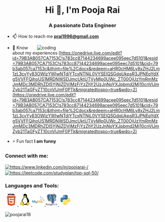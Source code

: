 <h1 align="center">Hi 👋, I'm Pooja Rai</h1>
<h3 align="center">A passionate Data Engineer</h3>

- 📫 How to reach me **prai1996@gmail.com**

<img align="right" alt="coding" width="400" src="https://user-images.githubusercontent.com/55389276/140866485-8fb1c876-9a8f-4d6a-98dc-08c4981eaf70.gif">

- 📄 Know about my experiences [https://onedrive.live.com/edit?id=79B3AB057CA7153C!s783cc87144234699acee095eec7d5101&resid=79B3AB057CA7153C!s783cc87144234699acee095eec7d5101&cid=79b3ab057ca7153c&ithint=file%2Cdocx&redeem=aHR0cHM6Ly8xZHJ2Lm1zL3cvYy83OWIzYWIwNTdjYTcxNTNjL0VYSElQSGdqUkpsR3JPNEpYdXg5VVFFQjhoUS1MRDNWSDJmcUktUTVyMlp0UWc_ZT00OjUzYmRmMzJmMDc3MDRhZDI5YjNiZDViMzFiYzZhY2UzJnNoYXJpbmd2Mj10cnVlJmZyb21TaGFyZT10cnVlJmF0PTk&migratedtospo=true&wdo=2](https://onedrive.live.com/edit?id=79B3AB057CA7153C!s783cc87144234699acee095eec7d5101&resid=79B3AB057CA7153C!s783cc87144234699acee095eec7d5101&cid=79b3ab057ca7153c&ithint=file%2Cdocx&redeem=aHR0cHM6Ly8xZHJ2Lm1zL3cvYy83OWIzYWIwNTdjYTcxNTNjL0VYSElQSGdqUkpsR3JPNEpYdXg5VVFFQjhoUS1MRDNWSDJmcUktUTVyMlp0UWc_ZT00OjUzYmRmMzJmMDc3MDRhZDI5YjNiZDViMzFiYzZhY2UzJnNoYXJpbmd2Mj10cnVlJmZyb21TaGFyZT10cnVlJmF0PTk&migratedtospo=true&wdo=2)

- ⚡ Fun fact **I am funny**

<h3 align="left">Connect with me:</h3>
<p align="left">
<a href="https://linkedin.com/in/https://www.linkedin.com/in/poojarai-/" target="blank"><img align="center" src="https://raw.githubusercontent.com/rahuldkjain/github-profile-readme-generator/master/src/images/icons/Social/linked-in-alt.svg" alt="https://www.linkedin.com/in/poojarai-/" height="30" width="40" /></a>
<a href="https://www.leetcode.com/https://leetcode.com/studyplan/top-sql-50/" target="blank"><img align="center" src="https://raw.githubusercontent.com/rahuldkjain/github-profile-readme-generator/master/src/images/icons/Social/leet-code.svg" alt="https://leetcode.com/studyplan/top-sql-50/" height="30" width="40" /></a>
</p>

<h3 align="left">Languages and Tools:</h3>
<p align="left"> <a href="https://www.w3.org/html/" target="_blank" rel="noreferrer"> <img src="https://raw.githubusercontent.com/devicons/devicon/master/icons/html5/html5-original-wordmark.svg" alt="html5" width="40" height="40"/> </a> <a href="https://www.linux.org/" target="_blank" rel="noreferrer"> <img src="https://raw.githubusercontent.com/devicons/devicon/master/icons/linux/linux-original.svg" alt="linux" width="40" height="40"/> </a> <a href="https://www.mysql.com/" target="_blank" rel="noreferrer"> <img src="https://raw.githubusercontent.com/devicons/devicon/master/icons/mysql/mysql-original-wordmark.svg" alt="mysql" width="40" height="40"/> </a> <a href="https://www.postgresql.org" target="_blank" rel="noreferrer"> <img src="https://raw.githubusercontent.com/devicons/devicon/master/icons/postgresql/postgresql-original-wordmark.svg" alt="postgresql" width="40" height="40"/> </a> <a href="https://www.python.org" target="_blank" rel="noreferrer"> <img src="https://raw.githubusercontent.com/devicons/devicon/master/icons/python/python-original.svg" alt="python" width="40" height="40"/> </a> </p>

<p><img align="center" src="https://github-readme-stats.vercel.app/api/top-langs?username=poojarai18&show_icons=true&locale=en&layout=compact" alt="poojarai18" /></p>


